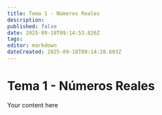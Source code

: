```yaml
---
title: Tema 1 - Números Reales
description: 
published: false
date: 2025-09-18T09:14:53.826Z
tags: 
editor: markdown
dateCreated: 2025-09-18T09:14:28.603Z
---
```


# Tema 1 - Números Reales
Your content here